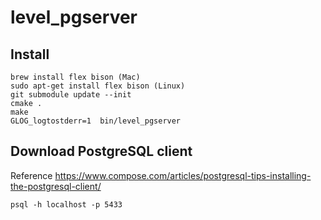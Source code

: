 # level_pgserver
## Install
```
brew install flex bison (Mac)
sudo apt-get install flex bison (Linux)
git submodule update --init
cmake .
make
GLOG_logtostderr=1  bin/level_pgserver 
```

## Download PostgreSQL client
Reference https://www.compose.com/articles/postgresql-tips-installing-the-postgresql-client/
```
psql -h localhost -p 5433
```
